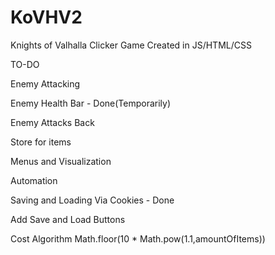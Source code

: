 # KoVHV2
Knights of Valhalla Clicker Game Created in JS/HTML/CSS


TO-DO

Enemy Attacking

Enemy Health Bar - Done(Temporarily)

Enemy Attacks Back

Store for items

Menus and Visualization

Automation

Saving and Loading Via Cookies - Done

Add Save and Load Buttons

Cost Algorithm Math.floor(10 * Math.pow(1.1,amountOfItems))

